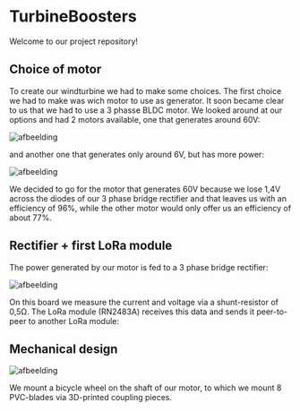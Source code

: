 # TurbineBoosters
Welcome to our project repository!


## Choice of motor

To create our windturbine we had to make some choices. The first choice we had to make was wich motor to use as generator.
It soon became clear to us that we had to use a 3 phasse BLDC motor.
We looked around at our options and had 2 motors available, one that generates around 60V:

![afbeelding](https://user-images.githubusercontent.com/71695433/116680587-21b65a80-a9ac-11eb-83ad-507638dc10e1.png)

and another one that generates only around 6V, but has more power:

![afbeelding](https://user-images.githubusercontent.com/71695433/116680641-3397fd80-a9ac-11eb-85da-1a268e85886c.png)

We decided to go for the motor that generates 60V because we lose 1,4V across the diodes of our 3 phase bridge rectifier and that leaves us with an efficiency of 96%, while the other motor would only offer us an efficiency of about 77%.


## Rectifier + first LoRa module

The power generated by our motor is fed to a 3 phase bridge rectifier:

![afbeelding](https://user-images.githubusercontent.com/71695433/116681864-cedda280-a9ad-11eb-8af5-de38272dbf09.png)

On this board we measure the current and voltage via a shunt-resistor of 0,5Ω.
The LoRa module (RN2483A) receives this data and sends it peer-to-peer to another LoRa module:





## Mechanical design

![afbeelding](https://user-images.githubusercontent.com/71695433/117445889-96087500-af3b-11eb-8d13-f27b62f94ad6.png)

We mount a bicycle wheel on the shaft of our motor, to which we mount 8 PVC-blades via 3D-printed coupling pieces.
